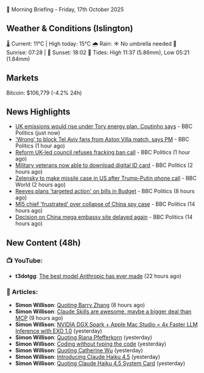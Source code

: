 🌅 Morning Briefing - Friday, 17th October 2025

## Weather & Conditions (Islington)

🌡️ Current: 11°C | High today: 15°C
🌧️ Rain: ☀️ No umbrella needed
🌅 Sunrise: 07:28 | 🌇 Sunset: 18:02
🌊 Tides: High 11:37 (5.86mm), Low 05:21 (1.84mm)

## Markets

Bitcoin: $106,779 (-4.2% 24h)

## News Highlights

- [UK emissions would rise under Tory energy plan, Coutinho says](https://www.bbc.com/news/articles/cn97x3jy8w1o?at_medium=RSS&at_campaign=rss) - BBC Politics (just now)
- ['Wrong' to block Tel Aviv fans from Aston Villa match, says PM](https://www.bbc.com/news/articles/c205gnz5p8xo?at_medium=RSS&at_campaign=rss) - BBC Politics (1 hour ago)
- [Reform UK-led council refuses fracking ban call](https://www.bbc.com/news/articles/cwy517l3y7do?at_medium=RSS&at_campaign=rss) - BBC Politics (1 hour ago)
- [Military veterans now able to download digital ID card](https://www.bbc.com/news/articles/cj3zmjrzegjo?at_medium=RSS&at_campaign=rss) - BBC Politics (2 hours ago)
- [Zelensky to make missile case in US after Trump-Putin phone call](https://www.bbc.com/news/articles/crmxz37nv3zo?at_medium=RSS&at_campaign=rss) - BBC World (2 hours ago)
- [Reeves plans 'targeted action' on bills in Budget](https://www.bbc.com/news/articles/c8eykkgdze5o?at_medium=RSS&at_campaign=rss) - BBC Politics (8 hours ago)
- [MI5 chief 'frustrated' over collapse of China spy case](https://www.bbc.com/news/articles/c0ex172rxwzo?at_medium=RSS&at_campaign=rss) - BBC Politics (14 hours ago)
- [Decision on China mega embassy site delayed again](https://www.bbc.com/news/articles/cr7mn28drz8o?at_medium=RSS&at_campaign=rss) - BBC Politics (14 hours ago)

## New Content (48h)
### 📺 YouTube:

- **t3dotgg**: [The best model Anthropic has ever made](https://www.youtube.com/watch?v=iES9r7AZP1s) (22 hours ago)

### 📝 Articles:

- **Simon Willison**: [Quoting Barry Zhang](https://simonwillison.net/2025/Oct/16/barry-zhang/#atom-everything) (8 hours ago)
- **Simon Willison**: [Claude Skills are awesome, maybe a bigger deal than MCP](https://simonwillison.net/2025/Oct/16/claude-skills/#atom-everything) (9 hours ago)
- **Simon Willison**: [NVIDIA DGX Spark + Apple Mac Studio = 4x Faster LLM Inference with EXO 1.0](https://simonwillison.net/2025/Oct/16/nvidia-dgx-spark-apple-mac-studio/#atom-everything) (yesterday)
- **Simon Willison**: [Quoting Riana Pfefferkorn](https://simonwillison.net/2025/Oct/16/riana-pfefferkorn/#atom-everything) (yesterday)
- **Simon Willison**: [Coding without typing the code](https://simonwillison.net/2025/Oct/16/coding-without-typing-the-code/#atom-everything) (yesterday)
- **Simon Willison**: [Quoting Catherine Wu](https://simonwillison.net/2025/Oct/15/catherine-wu/#atom-everything) (yesterday)
- **Simon Willison**: [Introducing Claude Haiku 4.5](https://simonwillison.net/2025/Oct/15/claude-haiku-45/#atom-everything) (yesterday)
- **Simon Willison**: [Quoting Claude Haiku 4.5 System Card](https://simonwillison.net/2025/Oct/15/system-card/#atom-everything) (yesterday)
